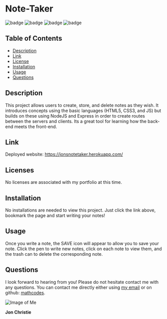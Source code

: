 # Note-Taker
![badge](https://img.shields.io/badge/Skill-HTML-orange) ![badge](https://img.shields.io/badge/Skill-CSS-blue) ![badge](https://img.shields.io/badge/Skill-JS-yellow) ![badge](https://img.shields.io/badge/Skill-NodeJS-green/) 

## Table of Contents
* [Description](#description)
* [Link](#link)
* [License](#license)
* [Installation](#Installation)
* [Usage](#usage)
* [Questions](#questions)

## Description

This project allows users to create, store, and delete notes as they wish. It introduces concepts using the basic languages (HTML5, CSS3, and JS) but builds on these using NodeJS and Express in order to create routes between the servers and clients. Its a great tool for learning how the back-end meets the front-end. 

## Link

Deployed website: https://jonsnotetaker.herokuapp.com/

## Licenses  
No licenses are associated with my portfolio at this time.

## Installation
No installations are needed to view this project. Just click the link above, bookmark the page and start writing your notes!

## Usage
Once you write a note, the SAVE icon will appear to allow you to save your note. Click the pen to write new notes, click on each note to view them, and the trash can to delete the corresponding note. 

## Questions
I look forward to hearing from you! Please do not hesitate contact me with any questions. You can contact me directly either using [my email](mailto:jonpchristie@gmail.com) or on github: [mathcodes](https://github.com/mathcodes).

![Image of Me](https://avatars0.githubusercontent.com/u/17928947?v=4)

__Jon Christie__ 
